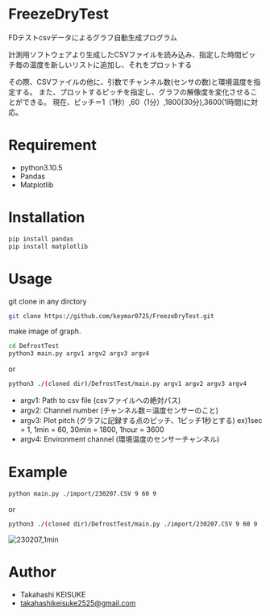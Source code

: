 # FreezeDryTest
FDテストcsvデータによるグラフ自動生成プログラム

計測用ソフトウェアより生成したCSVファイルを読み込み、指定した時間ピッチ毎の温度を新しいリストに追加し、それをプロットする

その際、CSVファイルの他に、引数でチャンネル数(センサの数)と環境温度を指定する。
また、プロットするピッチを指定し、グラフの解像度を変化させることができる。
現在、ピッチ＝1（1秒）,60（1分）,1800(30分),3600(1時間)に対応。

# Requirement

* python3.10.5
* Pandas
* Matplotlib

# Installation

```bash
pip install pandas
pip install matplotlib
```

# Usage

git clone in any dirctory

```bash
git clone https://github.com/keymar0725/FreezeDryTest.git
```


make image of graph.

```bash
cd DefrostTest
python3 main.py argv1 argv2 argv3 argv4
```

or

```bash
python3 ./(cloned dir)/DefrostTest/main.py argv1 argv2 argv3 argv4
```

* argv1: Path to csv file (csvファイルへの絶対パス)
* argv2: Channel number (チャンネル数＝温度センサーのこと)
* argv3: Plot pitch (グラフに記録する点のピッチ、1ピッチ1秒とする)
    ex)1sec = 1, 1min = 60, 30min = 1800, 1hour = 3600
* argv4: Environment channel (環境温度のセンサーチャンネル)

# Example

```bash
python main.py ./import/230207.CSV 9 60 9
```

or

```bash
python3 ./(cloned dir)/DefrostTest/main.py ./import/230207.CSV 9 60 9
```

![230207_1min](https://user-images.githubusercontent.com/47661559/217153483-3f0685ae-dc6b-4e9e-8c31-9cd35c0a3bc7.jpg)

# Author

* Takahashi KEISUKE
* takahashikeisuke2525@gmail.com